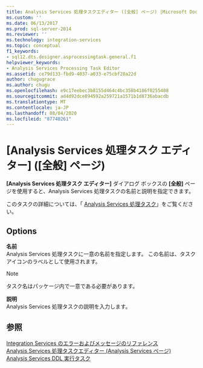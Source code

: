 ```yaml
---
title: Analysis Services 処理タスクエディター ([全般] ページ) |Microsoft Docs
ms.custom: ''
ms.date: 06/13/2017
ms.prod: sql-server-2014
ms.reviewer: ''
ms.technology: integration-services
ms.topic: conceptual
f1_keywords:
- sql12.dts.designer.asprocessingtask.general.f1
helpviewer_keywords:
- Analysis Services Processing Task Editor
ms.assetid: ce79d133-fbd9-4037-a033-e75cbf28a22d
author: chugugrace
ms.author: chugu
ms.openlocfilehash: e9c17eebec3b8155d464c4bc358b4186f0255408
ms.sourcegitcommit: ad4d92dce894592a259721a1571b1d8736abacdb
ms.translationtype: MT
ms.contentlocale: ja-JP
ms.lasthandoff: 08/04/2020
ms.locfileid: "87740261"
---
```

# <a name="analysis-services-processing-task-editor-general-page"></a>[Analysis Services 処理タスク エディター] ([全般] ページ)
  **[Analysis Services 処理タスク エディター]** ダイアログ ボックスの **[全般]** ページを使用すると、Analysis Services 処理タスクの名前と説明を指定できます。  
  
 このタスクの詳細については、「 [Analysis Services 処理タスク](control-flow/analysis-services-processing-task.md)」をご覧ください。  
  
## <a name="options"></a>Options  
 **名前**  
 Analysis Services 処理タスクに一意の名前を指定します。 この名前は、タスク アイコンのラベルとして使用されます。  
  
> [!NOTE]  
>  タスク名はパッケージ内で一意である必要があります。  
  
 **説明**  
 Analysis Services 処理タスクの説明を入力します。  
  
## <a name="see-also"></a>参照  
 [Integration Services のエラーおよびメッセージのリファレンス](../../2014/integration-services/integration-services-error-and-message-reference.md)   
 [Analysis Services 処理タスクエディター &#40;Analysis Services ページ&#41;](../../2014/integration-services/analysis-services-processing-task-editor-analysis-services-page.md)   
 [Analysis Services DDL 実行タスク](control-flow/analysis-services-execute-ddl-task.md)  
  
  
